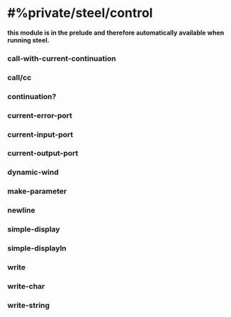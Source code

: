 # #%private/steel/control
**this module is in the prelude and therefore automatically available when running steel.**

### **call-with-current-continuation**
### **call/cc**
### **continuation?**
### **current-error-port**
### **current-input-port**
### **current-output-port**
### **dynamic-wind**
### **make-parameter**
### **newline**
### **simple-display**
### **simple-displayln**
### **write**
### **write-char**
### **write-string**
